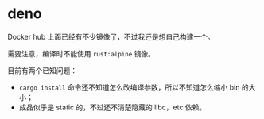 # deno
Docker hub 上面已经有不少镜像了，不过我还是想自己构建一个。

需要注意，编译时不能使用 `rust:alpine` 镜像。

目前有两个已知问题：
- `cargo install` 命令还不知道怎么改编译参数，所以不知道怎么缩小 bin 的大小；
- 成品似乎是 static 的，不过还不清楚隐藏的 libc，etc 依赖。
